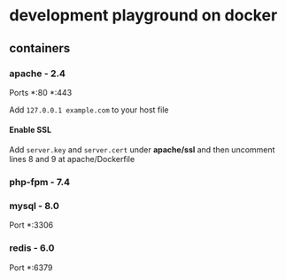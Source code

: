 # development playground on docker
## containers
### apache - 2.4
Ports *:80 *:443

Add ```127.0.0.1 example.com``` to your host file
#### Enable SSL
Add ```server.key``` and ```server.cert``` under **apache/ssl** and 
then uncomment lines 8 and 9 at apache/Dockerfile
### php-fpm - 7.4 
### mysql - 8.0
Port *:3306
### redis - 6.0
Port *:6379